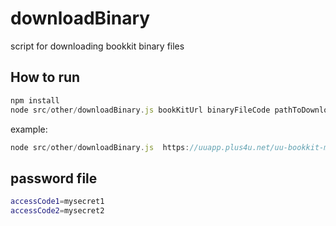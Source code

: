 # downloadBinary

script for downloading bookkit binary files

 
## How to run

```javascript
npm install 
node src/other/downloadBinary.js bookKitUrl binaryFileCode pathToDownloadDir pathToPasswordFile
```

example: 
```javascript
node src/other/downloadBinary.js  https://uuapp.plus4u.net/uu-bookkit-maing01/1111111 myFileNameCode /Users/me/Downloads /tmp/passwordFile
```

## password file
```bash
accessCode1=mysecret1
accessCode2=mysecret2
```
